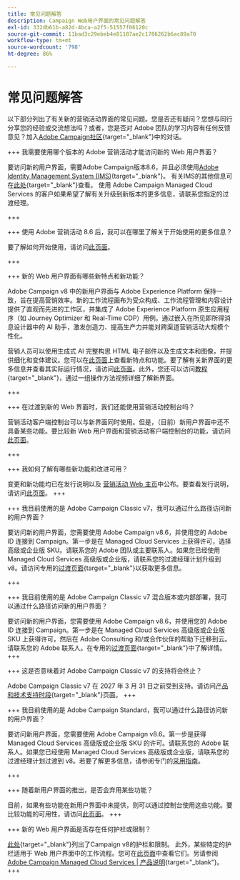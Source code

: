 ```yaml
---
title: 常见问题解答
description: Campaign Web用户界面的常见问题解答
exl-id: 332db61b-a82d-4bca-a2f5-51557f06120c
source-git-commit: 11bad3c29ebeb4e81187ae2c1786262b6ac89a70
workflow-type: tm+mt
source-wordcount: '798'
ht-degree: 86%

---
```


# 常见问题解答

以下部分列出了有关新的营销活动界面的常见问题。您是否还有疑问？您想与同行分享您的经验或交流想法吗？或者，您是否对 Adobe 团队的学习内容有任何反馈意见？加入[Adobe Campaign社区](https://experienceleaguecommunities.adobe.com/t5/adobe-campaign-classic-v7/ct-p/adobe-campaign-classic-community){target="_blank"}中的对话。


+++ 我需要使用哪个版本的 Adobe 营销活动才能访问新的 Web 用户界面？

要访问新的用户界面，需要Adobe Campaign版本8.6，并且必须使用[Adobe Identity Management System (IMS)](https://helpx.adobe.com/cn/enterprise/using/identity.html){target="_blank"}。 有关IMS的其他信息可在[此处](https://experienceleague.adobe.com/zh-hans/docs/campaign/technotes-ac/tn-new/migrate-users-to-ims){target="_blank"}查看。 使用 Adobe Campaign Managed Cloud Services 的客户如果希望了解有关升级到新版本的更多信息，请联系您指定的过渡经理。

+++

+++ 使用 Adobe 营销活动 8.6 后，我可以在哪里了解关于开始使用的更多信息？

要了解如何开始使用，请访问[此页面](../get-started/get-started.md)。

+++

+++ 新的 Web 用户界面有哪些新特点和新功能？

Adobe Campaign v8 中的新用户界面与 Adobe Experience Platform 保持一致，旨在提高营销效率。新的工作流程画布为受众构成、工作流程管理和内容设计提供了直观而先进的工作区，并集成了 Adobe Experience Platform 原生应用程序（如 Journey Optimizer 和 Real-Time CDP）用例。通过嵌入在所见即所得消息设计器中的 AI 助手，激发创造力、提高生产力并能对跨渠道营销活动大规模个性化。

营销人员可以使用生成式 AI 完整构思 HTML 电子邮件以及生成文本和图像，并提供细化和变体建议。您可以在[此页面](../rn/whats-new.md)上查看新特点和功能。要了解有关新界面的更多信息并查看其实际运行情况，请访问[此页面](../get-started/user-interface.md)。此外，您还可以访问[教程](https://experienceleague.adobe.com/zh-hans/docs/campaign-web-learn/tutorials/overview){target="_blank"}，通过一组操作方法视频详细了解新界面。

+++

+++  在过渡到新的 Web 界面时，我们还能使用营销活动控制台吗？

营销活动客户端控制台可以与新界面同时使用。但是，（目前）新用户界面中还不具备某些功能。要比较新 Web 用户界面和营销活动客户端控制台的功能，请访问[此页面](../get-started/capability-matrix.md)。

+++

+++ 我如何了解有哪些新功能和改进可用？

变更和新功能均已在发行说明以及 [营销活动 Web 主页](../get-started/user-interface.md#user-interface-home)中公布。要查看发行说明，请访问[此页面](../rn/release-notes.md)。
+++


+++  我目前使用的是 Adobe Campaign Classic v7，我可以通过什么路径访问新的用户界面？

要访问新的用户界面，您需要使用 Adobe Campaign v8.6，并使用您的 Adobe ID 连接到 Campaign。第一步是在 Managed Cloud Services 上获得许可，选择高级或企业版 SKU。请联系您的 Adobe 团队或主要联系人。如果您已经使用 Managed Cloud Services 高级版或企业版，请联系您的过渡经理计划升级到 v8。请访问专用的[过渡页面](https://experienceleague.adobe.com/zh-hans/docs/campaign/campaign-v8/new/v7-to-v8){target="_blank"}以获取更多信息。

+++

+++  我目前使用的是 Adobe Campaign Classic v7 混合版本或内部部署，我可以通过什么路径访问新的用户界面？

要访问新的用户界面，您需要使用 Adobe Campaign v8.6，并使用您的 Adobe ID 连接到 Campaign。第一步是在 Managed Cloud Services 高级版或企业版 SKU 上获得许可，然后在 Adobe Consulting 和/或合作伙伴的帮助下迁移到云。请联系您的 Adobe 联系人。在专用的[过渡页面](https://experienceleague.adobe.com/zh-hans/docs/campaign/campaign-v8/new/v7-to-v8){target="_blank"}中了解详情。
+++

+++ 这是否意味着对 Adobe Campaign Classic v7 的支持将会终止？

Adobe Campaign Classic v7 在 2027 年 3 月 31 日之前受到支持。请访问[产品和技术支持时段](https://helpx.adobe.com/cn/support/programs/eol-matrix.html){target="_blank"}页面。
+++

+++ 我目前使用的是 Adobe Campaign Standard，我可以通过什么路径访问新的用户界面？

要访问新用户界面，您需要使用 Adobe Campaign v8.6。第一步是获得 Managed Cloud Services 高级版或企业版 SKU 的许可。请联系您的 Adobe 联系人。如果您已经使用 Managed Cloud Services 高级版或企业版，请联系您的过渡经理计划过渡到 v8。若要了解更多信息，请参阅专门的[采用指南](../../adoption/home.md)。

+++


+++ 随着新用户界面的推出，是否会弃用某些功能？

目前，如果有些功能在新用户界面中未提供，则可以通过控制台使用这些功能。要比较功能的可用性，请访问[此页面](../get-started/capability-matrix.md)。
+++


+++ 新的 Web 用户界面是否存在任何护栏或限制？

[此处](https://experienceleague.adobe.com/zh-hans/docs/campaign/campaign-v8/releases/ac-guardrails){target="_blank"}列出了Campaign v8的护栏和限制。 此外，某些特定的护栏适用于 Web 用户界面中的工作流程。您可在[此页面](../get-started/guardrails.md)中查看它们。另请参阅[Adobe Campaign Managed Cloud Services | 产品说明](https://helpx.adobe.com/cn/legal/product-descriptions/adobe-campaign-managed-cloud-services.html){target="_blank"}。
+++
